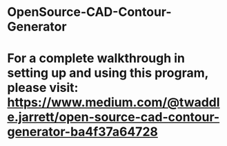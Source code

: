 # OpenSource-CAD-Contour-Generator
# For a complete walkthrough in setting up and using this program, please visit: https://www.medium.com/@twaddle.jarrett/open-source-cad-contour-generator-ba4f37a64728
